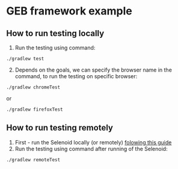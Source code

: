# GEB framework example

## How to run testing locally

1. Run the testing using command:
```
./gradlew test
``` 
2. Depends on the goals, we can specify the browser name in the command, to run the testing on specific browser:
``` 
./gradlew chromeTest 
```
or
```
./gradlew firefoxTest 

```

## How to run testing remotely
1. First - run the Selenoid locally (or remotely) [folowing this guide]('https://github.com/savvagen/Selenoid-example')
2. Run the testing using command after running of the Selenoid:
``` 
./gradlew remoteTest

```
